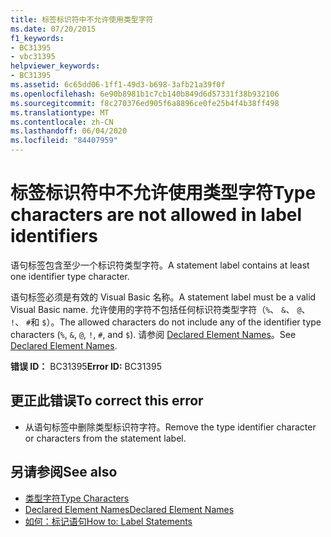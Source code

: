 ```yaml
---
title: 标签标识符中不允许使用类型字符
ms.date: 07/20/2015
f1_keywords:
- BC31395
- vbc31395
helpviewer_keywords:
- BC31395
ms.assetid: 6c65dd06-1ff1-49d3-b698-3afb21a39f0f
ms.openlocfilehash: 6e90b8981b1c7cb140b849d6d57331f38b932106
ms.sourcegitcommit: f8c270376ed905f6a8896ce0fe25b4f4b38ff498
ms.translationtype: MT
ms.contentlocale: zh-CN
ms.lasthandoff: 06/04/2020
ms.locfileid: "84407959"
---
```

# <a name="type-characters-are-not-allowed-in-label-identifiers"></a><span data-ttu-id="529b3-102">标签标识符中不允许使用类型字符</span><span class="sxs-lookup"><span data-stu-id="529b3-102">Type characters are not allowed in label identifiers</span></span>
<span data-ttu-id="529b3-103">语句标签包含至少一个标识符类型字符。</span><span class="sxs-lookup"><span data-stu-id="529b3-103">A statement label contains at least one identifier type character.</span></span>  
  
 <span data-ttu-id="529b3-104">语句标签必须是有效的 Visual Basic 名称。</span><span class="sxs-lookup"><span data-stu-id="529b3-104">A statement label must be a valid Visual Basic name.</span></span> <span data-ttu-id="529b3-105">允许使用的字符不包括任何标识符类型字符（`%`、 `&`、 `@`、 `!`、 `#`和 `$`）。</span><span class="sxs-lookup"><span data-stu-id="529b3-105">The allowed characters do not include any of the identifier type characters (`%`, `&`, `@`, `!`, `#`, and `$`).</span></span> <span data-ttu-id="529b3-106">请参阅 [Declared Element Names](../programming-guide/language-features/declared-elements/declared-element-names.md)。</span><span class="sxs-lookup"><span data-stu-id="529b3-106">See [Declared Element Names](../programming-guide/language-features/declared-elements/declared-element-names.md).</span></span>  
  
 <span data-ttu-id="529b3-107">**错误 ID：** BC31395</span><span class="sxs-lookup"><span data-stu-id="529b3-107">**Error ID:** BC31395</span></span>  
  
## <a name="to-correct-this-error"></a><span data-ttu-id="529b3-108">更正此错误</span><span class="sxs-lookup"><span data-stu-id="529b3-108">To correct this error</span></span>  
  
- <span data-ttu-id="529b3-109">从语句标签中删除类型标识符字符。</span><span class="sxs-lookup"><span data-stu-id="529b3-109">Remove the type identifier character or characters from the statement label.</span></span>  
  
## <a name="see-also"></a><span data-ttu-id="529b3-110">另请参阅</span><span class="sxs-lookup"><span data-stu-id="529b3-110">See also</span></span>

- [<span data-ttu-id="529b3-111">类型字符</span><span class="sxs-lookup"><span data-stu-id="529b3-111">Type Characters</span></span>](../programming-guide/language-features/data-types/type-characters.md)
- [<span data-ttu-id="529b3-112">Declared Element Names</span><span class="sxs-lookup"><span data-stu-id="529b3-112">Declared Element Names</span></span>](../programming-guide/language-features/declared-elements/declared-element-names.md)
- [<span data-ttu-id="529b3-113">如何：标记语句</span><span class="sxs-lookup"><span data-stu-id="529b3-113">How to: Label Statements</span></span>](../programming-guide/program-structure/how-to-label-statements.md)
